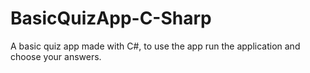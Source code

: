 # BasicQuizApp-C-Sharp
 A basic quiz app made with C#, to use the app run the application and choose your answers.
